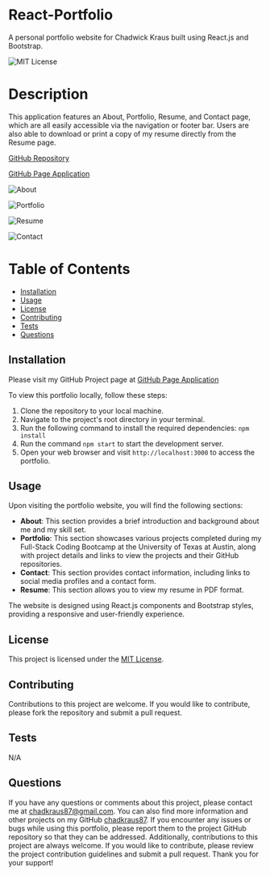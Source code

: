 # React-Portfolio
A personal portfolio website for Chadwick Kraus built using React.js and Bootstrap.

![MIT License](https://img.shields.io/badge/License-MIT-brightgreen)

# Description

This application features an About, Portfolio, Resume, and Contact page, which are all easily accessible via the navigation or footer bar. Users are also able to download or print a copy of my resume directly from the Resume page.

[GitHub Repository](https://github.com/chadkraus87/React-Portfolio)

[GitHub Page Application](https://chadkraus87.github.io/React-Portfolio/)

![About](https://github.com/chadkraus87/React-Portfolio/assets/127354484/840bac3d-1ff7-4cf8-8f11-de61aa9614be)

![Portfolio](https://github.com/chadkraus87/React-Portfolio/assets/127354484/950921b9-aa1c-40bd-b700-f64288bb58a3)

![Resume](https://github.com/chadkraus87/React-Portfolio/assets/127354484/23e4abb8-6246-4f1b-a065-2314e30dbe57)

![Contact](https://github.com/chadkraus87/React-Portfolio/assets/127354484/f5f012ec-fd16-45a8-83c1-0e0aa8600cdd)

# Table of Contents
- [Installation](#installation)
- [Usage](#usage)
- [License](#license)
- [Contributing](#contributing)
- [Tests](#tests)
- [Questions](#questions)

## Installation
Please visit my GitHub Project page at [GitHub Page Application](https://chadkraus87.github.io/React-Portfolio/)

To view this portfolio locally, follow these steps:

1. Clone the repository to your local machine.
2. Navigate to the project's root directory in your terminal.
3. Run the following command to install the required dependencies: `npm install`
4. Run the command `npm start` to start the development server.
5. Open your web browser and visit `http://localhost:3000` to access the portfolio.

## Usage
Upon visiting the portfolio website, you will find the following sections:

- **About**: This section provides a brief introduction and background about me and my skill set.
- **Portfolio**: This section showcases various projects completed during my Full-Stack Coding Bootcamp at the University of Texas at Austin, along with project details and links to view the projects and their GitHub repositories.
- **Contact**: This section provides contact information, including links to social media profiles and a contact form.
- **Resume**: This section allows you to view my resume in PDF format.

The website is designed using React.js components and Bootstrap styles, providing a responsive and user-friendly experience.

## License
This project is licensed under the [MIT License](https://opensource.org/licenses/MIT).

## Contributing
Contributions to this project are welcome. If you would like to contribute, please fork the repository and submit a pull request.

## Tests
N/A

## Questions
If you have any questions or comments about this project, please contact me at chadkraus87@gmail.com. You can also find more information and other projects on my GitHub [chadkraus87](https://github.com/chadkraus87). If you encounter any issues or bugs while using this portfolio, please report them to the project GitHub repository so that they can be addressed. Additionally, contributions to this project are always welcome. If you would like to contribute, please review the project contribution guidelines and submit a pull request. Thank you for your support!
